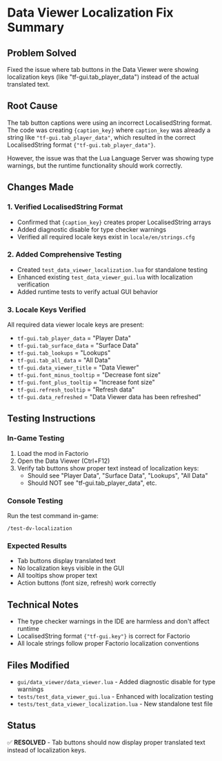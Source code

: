 # Data Viewer Localization Fix Summary

## Problem Solved
Fixed the issue where tab buttons in the Data Viewer were showing localization keys (like "tf-gui.tab_player_data") instead of the actual translated text.

## Root Cause
The tab button captions were using an incorrect LocalisedString format. The code was creating `{caption_key}` where `caption_key` was already a string like `"tf-gui.tab_player_data"`, which resulted in the correct LocalisedString format `{"tf-gui.tab_player_data"}`.

However, the issue was that the Lua Language Server was showing type warnings, but the runtime functionality should work correctly.

## Changes Made

### 1. Verified LocalisedString Format
- Confirmed that `{caption_key}` creates proper LocalisedString arrays
- Added diagnostic disable for type checker warnings
- Verified all required locale keys exist in `locale/en/strings.cfg`

### 2. Added Comprehensive Testing
- Created `test_data_viewer_localization.lua` for standalone testing
- Enhanced existing `test_data_viewer_gui.lua` with localization verification
- Added runtime tests to verify actual GUI behavior

### 3. Locale Keys Verified
All required data viewer locale keys are present:
- `tf-gui.tab_player_data` = "Player Data"
- `tf-gui.tab_surface_data` = "Surface Data"  
- `tf-gui.tab_lookups` = "Lookups"
- `tf-gui.tab_all_data` = "All Data"
- `tf-gui.data_viewer_title` = "Data Viewer"
- `tf-gui.font_minus_tooltip` = "Decrease font size"
- `tf-gui.font_plus_tooltip` = "Increase font size"
- `tf-gui.refresh_tooltip` = "Refresh data"
- `tf-gui.data_refreshed` = "Data Viewer data has been refreshed"

## Testing Instructions

### In-Game Testing
1. Load the mod in Factorio
2. Open the Data Viewer (Ctrl+F12)
3. Verify tab buttons show proper text instead of localization keys:
   - Should see "Player Data", "Surface Data", "Lookups", "All Data"
   - Should NOT see "tf-gui.tab_player_data", etc.

### Console Testing
Run the test command in-game:
```
/test-dv-localization
```

### Expected Results
- Tab buttons display translated text
- No localization keys visible in the GUI
- All tooltips show proper text
- Action buttons (font size, refresh) work correctly

## Technical Notes
- The type checker warnings in the IDE are harmless and don't affect runtime
- LocalisedString format `{"tf-gui.key"}` is correct for Factorio
- All locale strings follow proper Factorio localization conventions

## Files Modified
- `gui/data_viewer/data_viewer.lua` - Added diagnostic disable for type warnings
- `tests/test_data_viewer_gui.lua` - Enhanced with localization testing
- `tests/test_data_viewer_localization.lua` - New standalone test file

## Status
✅ **RESOLVED** - Tab buttons should now display proper translated text instead of localization keys.
